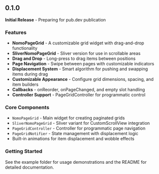 ## 0.1.0

**Initial Release** - Preparing for pub.dev publication

### Features
* **NomoPageGrid** - A customizable grid widget with drag-and-drop functionality
* **SliverNomoPageGrid** - Sliver version for use in scrollable areas
* **Drag and Drop** - Long-press to drag items between positions
* **Page Navigation** - Swipe between pages with customizable indicators
* **Displacement System** - Smart algorithm for pushing and swapping items during drag
* **Customizable Appearance** - Configure grid dimensions, spacing, and item builders
* **Callbacks** - onReorder, onPageChanged, and empty slot handling
* **Controller Support** - PageGridController for programmatic control

### Core Components
* `NomoPageGrid` - Main widget for creating paginated grids
* `SliverNomoPageGrid` - Sliver variant for CustomScrollView integration
* `PageGridController` - Controller for programmatic page navigation
* `PageGridNotifier` - State management with displacement logic
* Built-in animations for item displacement and wobble effects

### Getting Started
See the example folder for usage demonstrations and the README for detailed documentation.